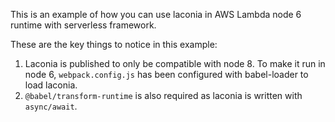 This is an example of how you can use laconia in AWS Lambda node 6 runtime with serverless framework.

These are the key things to notice in this example:

1. Laconia is published to only be compatible with node 8. To make it run in node 6,
   `webpack.config.js` has been configured with babel-loader to load laconia.
2. `@babel/transform-runtime` is also required as laconia is written with `async/await`.
